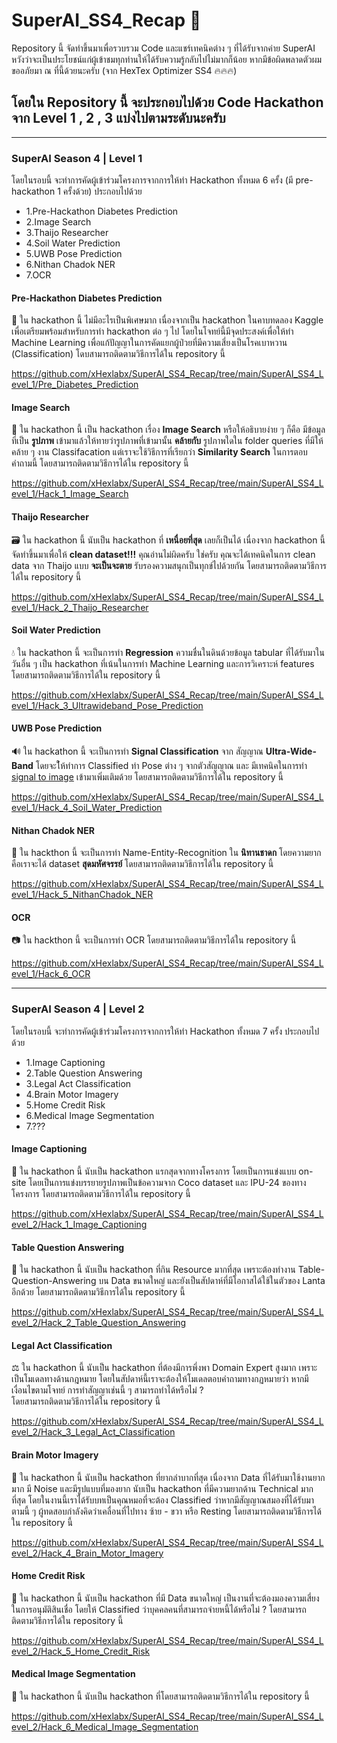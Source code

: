 # SuperAI_SS4_Recap 🤖

<p>
 Repository นี้ จัดทำขึ้นมาเพื่อรวบรวม Code และแชร์เทคนิคต่าง ๆ ที่ได้รับจากค่าย SuperAI หวังว่าจะเป็นประโยชน์แก่ผู้เข้าชมทุกท่านให้ได้รับความรู้กลับไปไม่มากก็น้อย หากมีข้อผิดพลาดตัวผมขออภัยมา ณ ที่นี้ด้วยนะครับ  (จาก HexTex Optimizer SS4 🔥🔥🔥)
</p>

## โดยใน Repository นี้ จะประกอบไปด้วย Code Hackathon จาก Level 1 , 2 , 3 แบ่งไปตามระดับนะครับ 

<hr>

### SuperAI Season 4 | Level 1 

<p>
 โดยในรอบนี้ จะทำการคัดผู้เข้าร่วมโครงการจากการให้ทำ Hackathon ทั้งหมด 6 ครั้ง (มี pre-hackathon 1 ครั้งด้วย) ประกอบไปด้วย 
 <ul>
  <li>1.Pre-Hackathon Diabetes Prediction</li> 
  <li>2.Image Search</li>
  <li>3.Thaijo Researcher</li>
  <li>4.Soil Water Prediction</li>
  <li>5.UWB Pose Prediction</li>
  <li>6.Nithan Chadok NER</li>
  <li>7.OCR</li>
 </ul>
</p>

#### Pre-Hackathon Diabetes Prediction
<p>
 🍰 ใน hackathon นี้ ไม่มีอะไรเป็นพิเศษมาก เนื่องจากเป็น hackathon ในคาบทดลอง Kaggle เพื่อเตรียมพร้อมสำหรับการทำ hackathon ต่อ ๆ ไป โดยในโจทย์นี้มีจุดประสงค์เพื่อให้ทำ Machine Learning เพื่อแก้ปัญญาในการคัดแยกผู้ป่วยที่มีความเสี่ยงเป็นโรคเบาหวาน (Classification) โดบสามารถติดตามวิธีการได้ใน repository นี้ 
</p>

https://github.com/xHexlabx/SuperAI_SS4_Recap/tree/main/SuperAI_SS4_Level_1/Pre_Diabetes_Prediction

#### Image Search

<p>
 🔎 ใน hackathon นี้ เป็น hackathon เรื่อง <b>Image Search</b> หรือให้อธิบายง่าย ๆ ก็คือ มีข้อมูลที่เป็น <b>รูปภาพ</b> เข้ามาแล้วให้ทายว่ารูปภาพที่เข้ามานั้น <b>คล้ายกับ</b> รูปภาพใดใน folder queries ที่มีให้ คล้าย ๆ งาน Classifacation แต่เราจะใช้วิธีการที่เรียกว่า <b>Similarity Search</b> ในการตอบคำถามนี้ โดยสามารถติดตามวิธีการได้ใน repository นี้
 </p>


https://github.com/xHexlabx/SuperAI_SS4_Recap/tree/main/SuperAI_SS4_Level_1/Hack_1_Image_Search

#### Thaijo Researcher
<p>
 🗃️ ใน hackathon นี้ นับเป็น hackathon ที่ <b>เหนื่อยที่สุด</b> เลยก็เป็นได้ เนื่องจาก hackathon นี้ จัดทำขึ้นมาเพื่อให้ <b>clean dataset!!!</b> คุณอ่านไม่ผิดครับ ใช่ครับ คุณจะได้เทคนิคในการ clean data จาก Thaijo แบบ <b>จะเป็นจะตาย</b> รับรองความสนุกเป็นทุกข์ไปด้วยกัน โดยสามารถติดตามวิธีการได้ใน repository นี้
</p>

 https://github.com/xHexlabx/SuperAI_SS4_Recap/tree/main/SuperAI_SS4_Level_1/Hack_2_Thaijo_Researcher

#### Soil Water Prediction
<p>
 💧 ใน hackathon นี้ จะเป็นการทำ <b>Regression</b> ความชื่นในดินด้วยข้อมูล tabular ที่ได้รับมาในวันอื่น ๆ เป็น hackathon ที่เน้นในการทำ Machine Learning และการวิเคราะห์ features โดยสามารถติดตามวิธีการได้ใน repository นี้
</p>

https://github.com/xHexlabx/SuperAI_SS4_Recap/tree/main/SuperAI_SS4_Level_1/Hack_3_Ultrawideband_Pose_Prediction

#### UWB Pose Prediction
<p>
 🔊 ใน hackathon นี้ จะเป็นการทำ <b>Signal Classification</b> จาก สัญญาณ <b>Ultra-Wide-Band</b> โดยจะใ้ห้ทำการ Classified ท่า Pose ต่าง ๆ จากตัวสัญญาณ และ มีเทคนิคในการทำ <u>signal to image</u> เข้ามาเพิ่มเติมด้วย โดยสามารถติดตามวิธีการได้ใน repository นี้
</p>

https://github.com/xHexlabx/SuperAI_SS4_Recap/tree/main/SuperAI_SS4_Level_1/Hack_4_Soil_Water_Prediction

#### Nithan Chadok NER
<p>
 📔 ใน hackthon นี้ จะเป็นการทำ Name-Entity-Recognition ใน <b>นิทานชาดก</b> โดยความยากคือเราจะได้ dataset <b>สุดมหัศจรรย์</b> โดยสามารถติดตามวิธีการได้ใน repository นี้
</p>

https://github.com/xHexlabx/SuperAI_SS4_Recap/tree/main/SuperAI_SS4_Level_1/Hack_5_NithanChadok_NER

#### OCR
<p>
 📷 ใน hackthon นี้ จะเป็นการทำ OCR โดยสามารถติดตามวิธีการได้ใน repository นี้
</p>

https://github.com/xHexlabx/SuperAI_SS4_Recap/tree/main/SuperAI_SS4_Level_1/Hack_6_OCR

<hr>

### SuperAI Season 4 | Level 2 

<p>
 โดยในรอบนี้ จะทำการคัดผู้เข้าร่วมโครงการจากการให้ทำ Hackathon ทั้งหมด 7 ครั้ง ประกอบไปด้วย 
 <ul>
  <li>1.Image Captioning</li> 
  <li>2.Table Question Answering</li>
  <li>3.Legal Act Classification</li>
  <li>4.Brain Motor Imagery</li>
  <li>5.Home Credit Risk</li>
  <li>6.Medical Image Segmentation</li>
  <li>7.???</li>
 </ul>
</p>

#### Image Captioning

<p>
 💬 ใน hackathon นี้ นับเป็น hackathon แรกสุดจากทางโครงการ โดยเป็นการแข่งแบบ on-site โดยเป็นการแข่งบรรยายรูปภาพเป็นข้อความจาก Coco dataset และ IPU-24 ของทางโครงการ โดยสามารถติดตามวิธีการได้ใน repository นี้
</p>

https://github.com/xHexlabx/SuperAI_SS4_Recap/tree/main/SuperAI_SS4_Level_2/Hack_1_Image_Captioning

#### Table Question Answering

<p>
 📄 ใน hackathon นี้ นับเป็น hackathon ที่กิน Resource มากที่สุด เพราะต้องทำงาน Table-Question-Answering บน Data ขนาดใหญ่ และยังเป็นสัปดาห์ที่มีโอกาสได้ใช้ในตัวของ Lanta อีกด้วย โดยสามารถติดตามวิธีการได้ใน repository นี้
</p>

https://github.com/xHexlabx/SuperAI_SS4_Recap/tree/main/SuperAI_SS4_Level_2/Hack_2_Table_Question_Answering

#### Legal Act Classification

<p>
  ⚖️ ใน hackathon นี้ นับเป็น hackathon ที่ต้องมีการพึ่งพา Domain Expert สูงมาก เพราะเป็นโมเดลทางด้านกฎหมาย โดยในสัปดาห์นี้เราจะต้องให้โมเดลตอบคำถามทางกฏหมายว่า หากมีเงื่อนไขตามโจทย์ การทำสัญญาเช่นนี้ ๆ สามารถทำได้หรือไม่ ? <br> โดยสามารถติดตามวิธีการได้ใน repository นี้
</p>

https://github.com/xHexlabx/SuperAI_SS4_Recap/tree/main/SuperAI_SS4_Level_2/Hack_3_Legal_Act_Classification

#### Brain Motor Imagery

<p>
 🧠 ใน hackathon นี้ นับเป็น hackathon ที่ยากลำบากที่สุด เนื่องจาก Data ที่ได้รับมาใช้งานยากมาก มี Noise และมีรูปแบบที่มองยาก นับเป็น hackathon ที่มีความยากด้าน Technical มากที่สุด โดยในงานนี้เราได้รับบทเป็นคุณหมอที่จะต้อง Classified ว่าหากมีสัญญาณสมองที่ได้รับมาตามนี้ ๆ ผู้ทดสอบกำลังคิดว่าเคลื่อนที่ไปทาง ซ้าย - ขวา หรือ Resting โดยสามารถติดตามวิธีการได้ใน repository นี้
</p>

https://github.com/xHexlabx/SuperAI_SS4_Recap/tree/main/SuperAI_SS4_Level_2/Hack_4_Brain_Motor_Imagery

#### Home Credit Risk

<p>
 💸 ใน hackathon นี้ นับเป็น hackathon ที่มี Data ขนาดใหญ่ เป็นงานที่จะต้องมองความเสี่ยงในการอนุมัติสินเชื่อ โดยให้ Classified ว่าบุคคลคนที่สามารถจ่ายหนี้ได้หรือไม่ ? โดยสามารถติดตามวิธีการได้ใน repository นี้
</p>

https://github.com/xHexlabx/SuperAI_SS4_Recap/tree/main/SuperAI_SS4_Level_2/Hack_5_Home_Credit_Risk

#### Medical Image Segmentation

<p>
 🏥 ใน hackathon นี้ นับเป็น hackathon ที่โดยสามารถติดตามวิธีการได้ใน repository นี้
</p>

https://github.com/xHexlabx/SuperAI_SS4_Recap/tree/main/SuperAI_SS4_Level_2/Hack_6_Medical_Image_Segmentation




